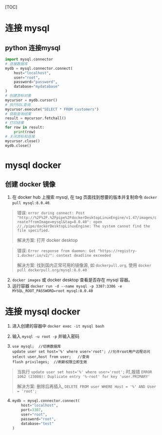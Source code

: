 [TOC]

# 连接 mysql

## python 连接mysql

```python
import mysql.connector  
# 连接数据库  
mydb = mysql.connector.connect(  
    host="localhost",  
    user="root",  
    password="password",  
    database="mydatabase"  
)  
# 创建游标对象  
mycursor = mydb.cursor()  
# 执行SQL查询  
mycursor.execute("SELECT * FROM customers")  
# 获取查询结果  
result = mycursor.fetchall()  
# 打印结果  
for row in result:  
    print(row)  
# 关闭游标和连接  
mycursor.close()  
mydb.close()
```

# mysql docker

## 创建 docker 镜像

1.   在 docker hub 上搜索 mysql, 在 tag 页面找到想要的版本并复制命令 `docker pull mysql:8.0.40`.

>   错误: `error during connect: Post "http://%2F%2F.%2Fpipe%2FdockerDesktopLinuxEngine/v1.47/images/create?fromImage=mysql&tag=8.0.40": open //./pipe/dockerDesktopLinuxEngine: The system cannot find the file specified.`
>
>   解决方案: 打开 docker desktop

>   错误: `Error response from daemon: Get "https://registry-1.docker.io/v2/": context deadline exceeded`
>
>   解决方案: 找到国内正常可用的镜像源, 如 `dockerpull.org`, 使用 `docker pull dockerpull.org/mysql:8.0.40`

2.   `docker images` 或 docker desktop 查看是否存在 mysql 容器。
3.   运行容器 `docker run -d --name mysql -p 3307:3306 -e MYSQL_ROOT_PASSWORD=root mysql:8.0.40`

# 连接 mysql docker

1.   进入创建的容器中 `docker exec -it mysql bash`

2.   输入 `mysql -u root -p` 并输入密码

3.   ```mysql
     use mysql;  //切换数据库
     update user set host='%' where user='root'; //允许root用户远程访问
     select user,host from user;   //查询
     flush privileges;  //刷新权限立即生效
     ```

>   当执行 `update user set host='%' where user='root';` 时,报错 `ERROR 1062 (23000): Duplicate entry '%-root' for key 'user.PRIMARY'`
>
>   解决方案: 删除后再插入, `DELETE FROM user WHERE Host = '%' AND User = 'root';`

4.   ```python
     mydb = mysql.connector.connect(  
         host="localhost",
         port=3307,
         user="root",
         password="root",
         database="test"
     ) 
     ```
